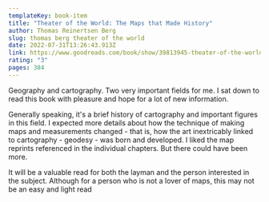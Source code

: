 ```yaml
---
templateKey: book-item
title: "Theater of the World: The Maps that Made History"
author: Thomas Reinertsen Berg
slug: thomas berg theater of the world
date: 2022-07-31T13:26:43.913Z
link: https://www.goodreads.com/book/show/39813945-theater-of-the-world?ac=1&from_search=true&qid=ZSl1Vhr7KI&rank=1
rating: "3"
pages: 384
---
```

Geography and cartography. Two very important fields for me. I sat down to read this book with pleasure and hope for a lot of new information.

Generally speaking, it's a brief history of cartography and important figures in this field. I expected more details about how the technique of making maps and measurements changed - that is, how the art inextricably linked to cartography - geodesy - was born and developed. I liked the map reprints referenced in the individual chapters. But there could have been more.

It will be a valuable read for both the layman and the person interested in the subject. Although for a person who is not a lover of maps, this may not be an easy and light read